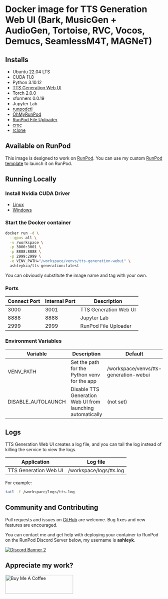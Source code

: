 # Docker image for TTS Generation Web UI (Bark, MusicGen + AudioGen, Tortoise, RVC, Vocos, Demucs, SeamlessM4T, MAGNeT)

## Installs

* Ubuntu 22.04 LTS
* CUDA 11.8
* Python 3.10.12
* [TTS Generation Web UI](
  https://github.com/rsxdalv/tts-generation-webui)
* Torch 2.0.0
* xformers 0.0.19
* Jupyter Lab
* [runpodctl](https://github.com/runpod/runpodctl)
* [OhMyRunPod](https://github.com/kodxana/OhMyRunPod)
* [RunPod File Uploader](https://github.com/kodxana/RunPod-FilleUploader)
* [croc](https://github.com/schollz/croc)
* [rclone](https://rclone.org/)

## Available on RunPod

This image is designed to work on [RunPod](https://runpod.io?ref=2xxro4sy).
You can use my custom [RunPod template](
https://runpod.io/gsc?template=j898rhd8t6&ref=2xxro4sy)
to launch it on RunPod.

## Running Locally

### Install Nvidia CUDA Driver

- [Linux](https://docs.nvidia.com/cuda/cuda-installation-guide-linux/index.html)
- [Windows](https://docs.nvidia.com/cuda/cuda-installation-guide-microsoft-windows/index.html)

### Start the Docker container

```bash
docker run -d \
  --gpus all \
  -v /workspace \
  -p 3000:3001 \
  -p 8888:8888 \
  -p 2999:2999 \
  -e VENV_PATH="/workspace/venvs/tts-generation-webui" \
  ashleykza/tts-generation:latest
```

You can obviously substitute the image name and tag with your own.

### Ports

| Connect Port | Internal Port | Description           |
|--------------|---------------|-----------------------|
| 3000         | 3001          | TTS Generation Web UI |
| 8888         | 8888          | Jupyter Lab           |
| 2999         | 2999          | RunPod File Uploader  |

### Environment Variables

| Variable           | Description                                                | Default                               |
|--------------------|------------------------------------------------------------|---------------------------------------|
| VENV_PATH          | Set the path for the Python venv for the app               | /workspace/venvs/tts-generation-webui |
| DISABLE_AUTOLAUNCH | Disable TTS Generation Web UI from launching automatically | (not set)                             |

## Logs

TTS Generation Web UI creates a log file, and you can tail the log instead of
killing the service to view the logs.

| Application           | Log file                |
|-----------------------|-------------------------|
| TTS Generation Web UI | /workspace/logs/tts.log |

For example:

```bash
tail -f /workspace/logs/tts.log
```

## Community and Contributing

Pull requests and issues on [GitHub](https://github.com/ashleykleynhans/tts-generation-docker)
are welcome. Bug fixes and new features are encouraged.

You can contact me and get help with deploying your container
to RunPod on the RunPod Discord Server below,
my username is **ashleyk**.

<a target="_blank" href="https://discord.gg/pJ3P2DbUUq">![Discord Banner 2](https://discordapp.com/api/guilds/912829806415085598/widget.png?style=banner2)</a>

## Appreciate my work?

<a href="https://www.buymeacoffee.com/ashleyk" target="_blank"><img src="https://cdn.buymeacoffee.com/buttons/v2/default-yellow.png" alt="Buy Me A Coffee" style="height: 60px !important;width: 217px !important;" ></a>

